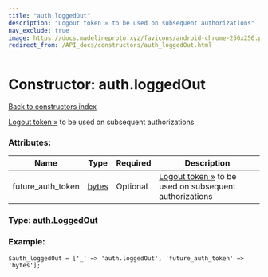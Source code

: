 ```yaml
---
title: "auth.loggedOut"
description: "Logout token » to be used on subsequent authorizations"
nav_exclude: true
image: https://docs.madelineproto.xyz/favicons/android-chrome-256x256.png
redirect_from: /API_docs/constructors/auth_loggedOut.html
---
```

# Constructor: auth.loggedOut  
[Back to constructors index](/API_docs/constructors/index.html)



[Logout token »](https://core.telegram.org/api/auth#logout-tokens) to be used on subsequent authorizations

### Attributes:

| Name     |    Type       | Required | Description |
|----------|---------------|----------|-------------|
|future\_auth\_token|[bytes](/API_docs/types/bytes.html) | Optional|[Logout token »](https://core.telegram.org/api/auth#logout-tokens) to be used on subsequent authorizations|



### Type: [auth.LoggedOut](/API_docs/types/auth.LoggedOut.html)


### Example:

```
$auth_loggedOut = ['_' => 'auth.loggedOut', 'future_auth_token' => 'bytes'];
```  

